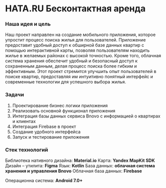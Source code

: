 # HATA.RU Бесконтактная аренда

### Наша идея и цель
Наш проект направлен на создание мобильного приложения, которое упростит процесс поиска жилья для пользователей. Приложение предоставит удобный доступ к обширной базе данных квартир с помощью интерактивной карты, позволяя пользователям находить жилье в желаемых районах с высокой точностью. Кроме того, облачная система хранения обеспечит удобный и безопасный доступ к сохраненным данным, делая процесс поиска более гибким и эффективным. Этот проект стремится улучшить опыт пользователей в поиске квартир, предоставляя им интуитивно понятный интерфейс и современные технологии для успешного выбора жилья.

### Задачи
1. Проектирование бизнес логики приложения
2. Реализовать основной функционал приложения
3. Интеграция базы данных сервиса Bnovo с информацией о квартирах и клиентах
4. Интеграция Firebase в проект
5. Создание удобного интерфейса
6. Запуск и тестирование приложения

### Стек технологий
Библиотека нативного дизайна: **Material.io**
Карта: **Yandex MapKit SDK**
Дизайн – утилита: **Figma**
Язык: **Kotlin**
База данных: **облачная система хранения и управления Bnovo**
Облачная база данных: **Firebase**


Операционна система: **Android 7.0+**
